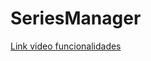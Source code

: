 # SeriesManager

[Link video funcionalidades](https://drive.google.com/drive/folders/1N-7cqbRoz_52jfG3PXOF8Po-3XJ-TSWf?usp=sharing)